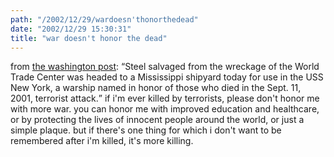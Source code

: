 ```yaml
---
path: "/2002/12/29/wardoesn'thonorthedead" 
date: "2002/12/29 15:30:31" 
title: "war doesn't honor the dead" 
---
```

from <a href="http://www.washingtonpost.com/wp-dyn/articles/A48750-2002Dec28.html">the washington post</a>: <q>Steel salvaged from the wreckage of the World Trade Center was headed to a Mississippi shipyard today for use in the USS New York, a warship named in honor of those who died in the Sept. 11, 2001, terrorist attack.</q> if i'm ever killed by terrorists, please don't honor me with more war. you can honor me with improved education and healthcare, or by protecting the lives of innocent people around the world, or just a simple plaque. but if there's one thing for which i don't want to be remembered after i'm killed, it's more killing.